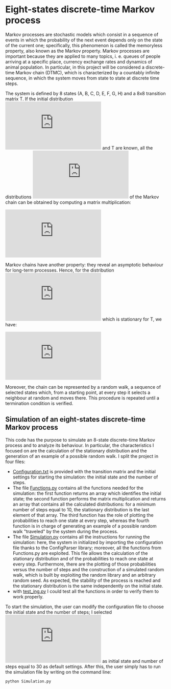 # Eight-states discrete-time Markov process 
Markov processes are stochastic models which consist in a sequence of events in which the probability of the next event depends only on the state of the current one; 
specifically, this phenomenon is called the memoryless property, also known as the Markov property. Markov processes are important because they are applied to many topics, 
i. e. queues of people arriving at a specific place, currency exchange rates and dynamics of animal population. 
In particular, in this project will be considered a discrete-time Markov chain (DTMC), which is characterized by a countably infinite sequence, in which the system 
moves from state to state at discrete time steps.

The system is defined by 8 states (A, B, C, D, E, F, G, H) and a 8x8 transition matrix T. If the initial distribution ![mu0](https://latex.codecogs.com/gif.latex?%5Cmu%5E0)
and T are known, all the distributions ![muk](https://latex.codecogs.com/gif.latex?%5Cmu%5E1%2C%20%5Cmu%5E2%2C%20...%2C%20%5Cmu%5Ek) of the Markov 
chain can be obtained  by computing a matrix multiplication:

![matrmult](https://latex.codecogs.com/gif.latex?%5Cmu%5En%20%3D%20%5Cmu%5E0%20T%5En)

Markov chains have another property: they reveal an asymptotic behaviour for long-term processes. Hence, for the distribution ![pi](https://latex.codecogs.com/gif.latex?%5Cpi) 
which is stationary for T, we have: 

![statdistr](https://latex.codecogs.com/gif.latex?%5Cmu%5En%20%5Crightarrow%20%5Cpi)

Moreover, the chain can be represented by a random walk, a sequence of selected states which, from a starting point, at every step it selects a neighbour at random and 
moves there. This procedure is repeated until a termination condition is verified.  

## Simulation of an eight-states discrete-time Markov process

This code has the purpose to simulate an 8-state discrete-time Markov process and to analyze its behaviour. In particular, the characteristics I focused on are the calculation
of the stationary distribution and the generation of an example of a possible random walk.
I split the project in four files: 

* [Configuration.txt](https://github.com/cristinamariani/Markov_process_Simulation/blob/master/Configuration.txt) is provided with the transition matrix and the initial settings for starting the simulation: the initial state and the number of steps.
* The file [Functions.py](https://github.com/cristinamariani/Markov_process_Simulation/blob/master/Functions.py) contains all the functions needed for the simulation: the first function returns an array which identifies the initial state; the second function performs the matrix multiplication and returns an array that contains all the 
calculated distributions: for a minimum number of steps equal to 10, the stationary distribution is the last element of that array. The third function has the role of plotting
the probabilities to reach one state at every step, whereas the fourth function is in charge of generating an example of a possible random walk "traveled" by the system
during the process.
* The file [Simulation.py](https://github.com/cristinamariani/Markov_process_Simulation/blob/master/Simulation.py) contains all the instructions for running the simulation: 
here, the system in initialized by importing the configuration file thanks to the ConfigParser library; moreover, all the functions from Functions.py are exploited. This 
file allows the calculation of the stationary distribution and of the probabilities to reach one state at every step. Furthermore, there are the plotting of those probabilities versus the number of steps and the construction of a simulated random walk, which is built by exploiting the random library and an arbitrary random seed. As expected, the stability of the process is reached and the stationary distribution is the same independently on the initial state. 
* with [test_ing.py](https://github.com/cristinamariani/Markov_process_Simulation/blob/master/test_ing.py) I could test all the functions in order to verify them to work
properly.

To start the simulation, the user can modify the configuration file to choose the initial state and the number of steps; I selected ![A](https://latex.codecogs.com/gif.latex?A) as initial state and number of steps equal to 30 as default settings. After this, the user simply has to run the simulation file by writing on the command line: 

```bash
python Simulation.py
```




